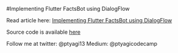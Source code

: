 #Implementing Flutter FactsBot using DialogFlow

Read article here: [Implementing Flutter FactsBot using DialogFlow](https://ptyagicodecamp.github.io/implementing-flutter-factsbot-using-dialogflow.html)

Source code is available [here](https://github.com/ptyagicodecamp/x-flutter-landingpage/tree/flutter-facts-native)

Follow me at twitter: @ptyagi13
Medium: @ptyagicodecamp
